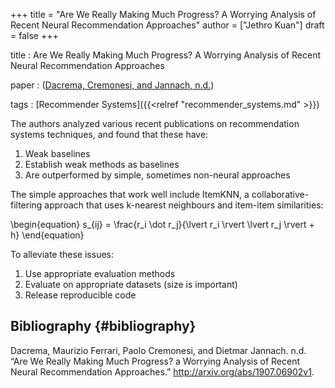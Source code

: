 +++
title = "Are We Really Making Much Progress? A Worrying Analysis of Recent Neural Recommendation Approaches"
author = ["Jethro Kuan"]
draft = false
+++

title
: Are We Really Making Much Progress? A Worrying Analysis of
Recent Neural Recommendation Approaches

paper
: ([Dacrema, Cremonesi, and Jannach, n.d.](#org6395b34))

tags
: [Recommender Systems]({{<relref "recommender_systems.md" >}})

The authors analyzed various recent publications on recommendation
systems techniques, and found that these have:

1.  Weak baselines
2.  Establish weak methods as baselines
3.  Are outperformed by simple, sometimes non-neural approaches

The simple approaches that work well include ItemKNN, a
collaborative-filtering approach that uses k-nearest neighbours and
item-item similarities:

\begin{equation}
s\_{ij} = \frac{r_i \dot r_j}{\lvert r_i \rvert \lvert r_j \rvert + h}
\end{equation}

To alleviate these issues:

1.  Use appropriate evaluation methods
2.  Evaluate on appropriate datasets (size is important)
3.  Release reproducible code

## Bibliography {#bibliography}

<a id="org6395b34"></a>Dacrema, Maurizio Ferrari, Paolo Cremonesi, and Dietmar Jannach. n.d. “Are We Really Making Much Progress? a Worrying Analysis of Recent Neural Recommendation Approaches.” <http://arxiv.org/abs/1907.06902v1>.
